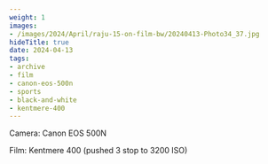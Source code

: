 ```yaml
---
weight: 1
images:
- /images/2024/April/raju-15-on-film-bw/20240413-Photo34_37.jpg
hideTitle: true
date: 2024-04-13
tags:
- archive
- film
- canon-eos-500n
- sports
- black-and-white
- kentmere-400
---
```


Camera: Canon EOS 500N

Film: Kentmere 400 (pushed 3 stop to 3200 ISO)